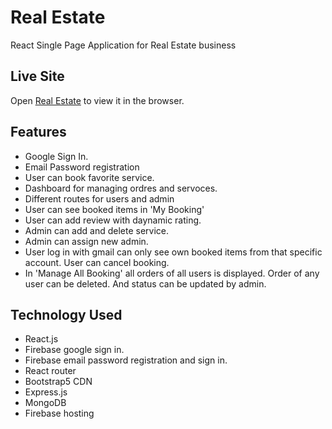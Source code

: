 # Real Estate

React Single Page Application for Real Estate business

## Live Site 
Open [Real Estate](https://real-estate-fcbd3.web.app/) to view it in the browser.

## Features
- Google Sign In.
- Email Password registration
- User can book favorite service.
- Dashboard for managing ordres and servoces.
- Different routes for users and admin
- User can see  booked items in 'My Booking'
- User can add review with daynamic rating.
- Admin can add and delete service.
- Admin can assign new admin.
- User log in with gmail can only see own booked items from that specific account. User can cancel booking.
- In 'Manage All Booking' all orders of all users is displayed. Order of any user can be deleted. And status can be updated by admin.

## Technology Used
- React.js
- Firebase google sign in.
- Firebase email password registration and sign in.
- React router
- Bootstrap5 CDN
- Express.js
- MongoDB
- Firebase hosting